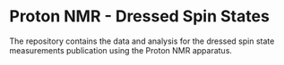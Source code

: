 # Proton NMR - Dressed Spin States

The repository contains the data and analysis for the dressed spin state measurements publication using the Proton NMR apparatus. 
